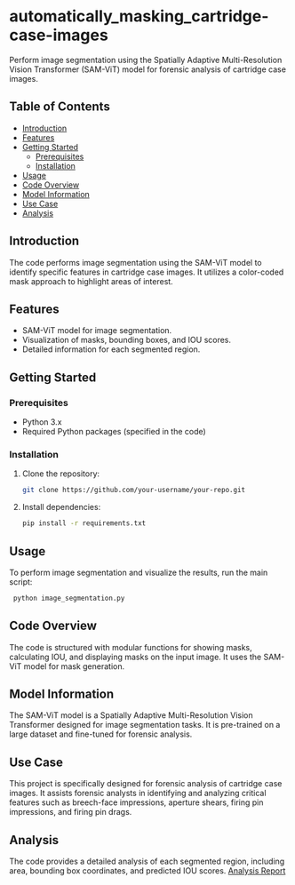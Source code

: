 # automatically_masking_cartridge-case-images

Perform image segmentation using the Spatially Adaptive Multi-Resolution Vision Transformer (SAM-ViT) model for forensic analysis of cartridge case images.

## Table of Contents

- [Introduction](#introduction)
- [Features](#features)
- [Getting Started](#getting-started)
  - [Prerequisites](#prerequisites)
  - [Installation](#installation)
- [Usage](#usage)
- [Code Overview](#code-overview)
- [Model Information](#model-information)
- [Use Case](#use-case)
- [Analysis](#analysis)


## Introduction

The code performs image segmentation using the SAM-ViT model to identify specific features in cartridge case images. It utilizes a color-coded mask approach to highlight areas of interest.

## Features

- SAM-ViT model for image segmentation.
- Visualization of masks, bounding boxes, and IOU scores.
- Detailed information for each segmented region.

## Getting Started

### Prerequisites

- Python 3.x
- Required Python packages (specified in the code)

### Installation

1. Clone the repository:

   ```bash
   git clone https://github.com/your-username/your-repo.git

2. Install dependencies:
   
   ```bash
   pip install -r requirements.txt

## Usage
To perform image segmentation and visualize the results, run the main script:

```bash
 python image_segmentation.py
```

## Code Overview
The code is structured with modular functions for showing masks, calculating IOU, and displaying masks on the input image. It uses the SAM-ViT model for mask generation.

## Model Information
The SAM-ViT model is a Spatially Adaptive Multi-Resolution Vision Transformer designed for image segmentation tasks. It is pre-trained on a large dataset and fine-tuned for forensic analysis.

## Use Case
This project is specifically designed for forensic analysis of cartridge case images. It assists forensic analysts in identifying and analyzing critical features such as breech-face impressions, aperture shears, firing pin impressions, and firing pin drags.

## Analysis
The code provides a detailed analysis of each segmented region, including area, bounding box coordinates, and predicted IOU scores. [Analysis Report](https://github.com/parthshah28/automatically_masking_cartridge-case-images/blob/main/Docs/Analysis%20Report_%20Automatically%20Masking%20Cartridge%20Case%20Images%20with%20SAM-ViT.pdf)
